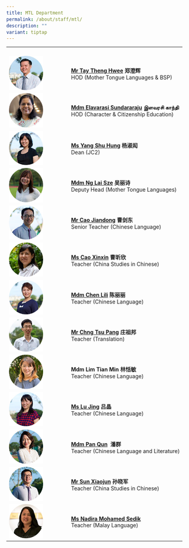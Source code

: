 ```yaml
---
title: MTL Department
permalink: /about/staff/mtl/
description: ""
variant: tiptap
---
```

<p></p>
<table>
<tbody>
<tr>
<th rowspan="1" colspan="1">
<p></p>
</th>
<th rowspan="1" colspan="1">
<p></p>
</th>
</tr>
<tr>
<td rowspan="1" colspan="1">
<div class="isomer-image-wrapper">
<img style="width: 60%;" height="auto" width="100%" src="/images/Staff/HOD-Tay-Theng-Hwee_s2.jpg">
</div>
</td>
<td rowspan="1" colspan="1">
<p><strong><a href="/about/staff/mtl/mr-tay-theng-hwee/" rel="noopener noreferrer nofollow" target="_blank">Mr Tay Theng Hwee</a> 郑澄辉</strong> 
<br>HOD (Mother Tongue Languages &amp; BSP)</p>
</td>
</tr>
<tr>
<td rowspan="1" colspan="1">
<div class="isomer-image-wrapper">
<img style="width: 60%;" height="auto" width="100%" src="/images/Staff/mtl-elavarasi_s.jpg">
</div>
</td>
<td rowspan="1" colspan="1">
<p><strong><a href="/about/staff/mtl/mdm-elavarasi/" rel="noopener noreferrer nofollow" target="_blank">Mdm Elavarasi Sundararaju</a></strong>  <strong>இளவரசி காந்தி</strong> 
<br>HOD (Character &amp; Citizenship Education)</p>
</td>
</tr>
<tr>
<td rowspan="1" colspan="1">
<div class="isomer-image-wrapper">
<img style="width: 60%;" height="auto" width="100%" src="/images/Staff/MTL-Yang-Shu-Hung_s.jpg">
</div>
</td>
<td rowspan="1" colspan="1">
<p><strong><a href="/about/staff/mtl/ms-yang-shu-hung/" rel="noopener noreferrer nofollow" target="_blank">Ms Yang Shu Hung</a></strong>  <strong>杨淑闳&nbsp; </strong>
<br>Dean (JC2)</p>
</td>
</tr>
<tr>
<td rowspan="1" colspan="1">
<div class="isomer-image-wrapper">
<img style="width: 60%;" height="auto" width="100%" src="/images/Staff/MTL-Ng-Lai-Sze_s.jpg">
</div>
</td>
<td rowspan="1" colspan="1">
<p><strong><a href="/about/staff/mtl/mdm-ng-lai-sze/" rel="noopener noreferrer nofollow" target="_blank">Mdm Ng Lai Sze</a> 吴丽诗</strong> 
<br>Deputy Head (Mother Tongue Languages)</p>
</td>
</tr>
<tr>
<td rowspan="1" colspan="1">
<div class="isomer-image-wrapper">
<img style="width: 60%;" height="auto" width="100%" src="/images/Staff/MTL-Cao-Jiandong_s2.jpg">
</div>
</td>
<td rowspan="1" colspan="1">
<p><strong><a href="/about/staff/mtl/mr-cao-jiandong/" rel="noopener noreferrer nofollow" target="_blank">Mr Cao Jiandong</a> 曹剑东&nbsp; </strong>
<br>Senior Teacher (Chinese Language)</p>
</td>
</tr>
<tr>
<td rowspan="1" colspan="1">
<div class="isomer-image-wrapper">
<img style="width: 60%;" height="auto" width="100%" src="/images/Staff/MTL-Cao-Xinxin_s.jpg">
</div>
</td>
<td rowspan="1" colspan="1">
<p><strong><a href="/about/staff/mtl/ms-cao-xinxin/" rel="noopener noreferrer nofollow" target="_blank">Ms Cao Xinxin</a> 曹昕欣</strong> 
<br>Teacher (China Studies in Chinese)</p>
</td>
</tr>
<tr>
<td rowspan="1" colspan="1">
<div class="isomer-image-wrapper">
<img style="width: 60%;" height="auto" width="100%" src="/images/Staff/MTL-Chen-Lili_s.jpg">
</div>
</td>
<td rowspan="1" colspan="1">
<p><strong><a href="/about/staff/mtl/mdm-chen-lili/" rel="noopener noreferrer nofollow" target="_blank">Mdm Chen Lili</a></strong>  <strong>陈丽丽</strong> 
<br>Teacher (Chinese&nbsp;Language)</p>
</td>
</tr>
<tr>
<td rowspan="1" colspan="1">
<div class="isomer-image-wrapper">
<img style="width: 60%;" height="auto" width="100%" src="/images/Staff/MTL-Chng-Tsu-Pang_s.jpg">
</div>
</td>
<td rowspan="1" colspan="1">
<p><strong><a href="/about/staff/mtl/mr-chng-tsu-pang/" rel="noopener noreferrer nofollow" target="_blank">Mr Chng Tsu Pang</a></strong>  <strong>庄祖邦</strong> 
<br>Teacher (Translation)</p>
</td>
</tr>
<tr>
<td rowspan="1" colspan="1">
<div class="isomer-image-wrapper">
<img style="width: 60%;" height="auto" width="100%" src="/images/Staff/MTL-Lim-Tian-Min_s.jpg">
</div>
</td>
<td rowspan="1" colspan="1">
<p><strong>Mdm Lim Tian Min</strong>  <strong>林恬敏</strong> 
<br>Teacher (Chinese Language)</p>
</td>
</tr>
<tr>
<td rowspan="1" colspan="1">
<div class="isomer-image-wrapper">
<img style="width: 60%;" height="auto" width="100%" src="/images/Staff/MTL-Lu-Jing_s.jpg">
</div>
</td>
<td rowspan="1" colspan="1">
<p><strong><a href="/about/staff/mtl/ms-lu-jing/" rel="noopener noreferrer nofollow" target="_blank">Ms Lu Jing</a></strong>  <strong>吕晶</strong> 
<br>Teacher (Chinese Language)</p>
</td>
</tr>
<tr>
<td rowspan="1" colspan="1">
<div class="isomer-image-wrapper">
<img style="width: 60%;" height="auto" width="100%" src="/images/Staff/MTL-Pan-Qun_s.jpg">
</div>
</td>
<td rowspan="1" colspan="1">
<p><strong><a href="/about/staff/mtl/mdm-pan-qun/" rel="noopener noreferrer nofollow" target="_blank">Mdm Pan Qun</a></strong>&nbsp; <strong>潘群</strong> 
<br>Teacher (Chinese Language and Literature)</p>
</td>
</tr>
<tr>
<td rowspan="1" colspan="1">
<div class="isomer-image-wrapper">
<img style="width: 60%;" height="auto" width="100%" src="/images/Staff/MTL-Sun-Xiaojun_s.jpg">
</div>
</td>
<td rowspan="1" colspan="1">
<p><strong><a href="/about/staff/mtl/mr-sun-xiaojun/" rel="noopener noreferrer nofollow" target="_blank">Mr Sun Xiaojun</a> 孙晓军</strong> 
<br>Teacher (China Studies in Chinese)</p>
</td>
</tr>
<tr>
<td rowspan="1" colspan="1">
<div class="isomer-image-wrapper">
<img style="width: 60%;" height="auto" width="100%" src="/images/Staff/MTL-Nadira_s-1.jpg">
</div>
</td>
<td rowspan="1" colspan="1">
<p><strong><a href="/about/staff/mtl/ms-nadira-mohamed-sedik/" rel="noopener noreferrer nofollow" target="_blank">Ms Nadira Mohamed Sedik</a></strong> 
<br>Teacher (Malay Language)</p>
</td>
</tr>
</tbody>
</table>
<p></p>
<p></p>
<p></p>